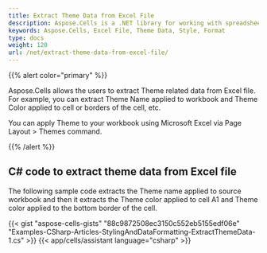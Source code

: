 ```yaml
---
title: Extract Theme Data from Excel File
description: Aspose.Cells is a .NET library for working with spreadsheet files. It supports extracting theme data from Excel files, allowing users to obtain the style and formatting information of documents. This article will introduce how to extract topic data from Excel files using the Aspose.Cells library.
keywords: Aspose.Cells, Excel File, Theme Data, Style, Format
type: docs
weight: 120
url: /net/extract-theme-data-from-excel-file/
---
```


{{% alert color="primary" %}}

Aspose.Cells allows the users to extract Theme related data from Excel file. For example, you can extract Theme Name applied to workbook and Theme Color applied to cell or borders of the cell, etc.

You can apply Theme to your workbook using Microsoft Excel via Page Layout > Themes command.

{{% /alert %}}

## C# code to extract theme data from Excel file

The following sample code extracts the Theme name applied to source workbook and then it extracts the Theme color applied to cell A1 and Theme color applied to the bottom border of the cell.

{{< gist "aspose-cells-gists" "88c9872508ec3150c552eb5155edf06e" "Examples-CSharp-Articles-StylingAndDataFormatting-ExtractThemeData-1.cs" >}}
{{< app/cells/assistant language="csharp" >}}